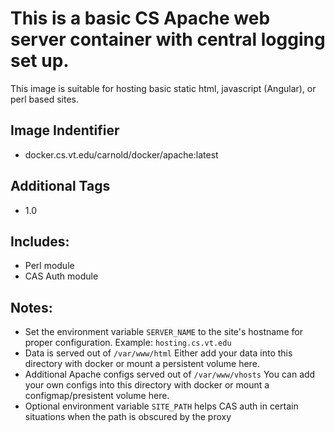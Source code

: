 # This is a basic CS Apache web server container with central logging set up.

This image is suitable for hosting basic static html, javascript (Angular), or perl based sites.

## Image Indentifier
* docker.cs.vt.edu/carnold/docker/apache:latest

## Additional Tags
* 1.0

## Includes:
* Perl module
* CAS Auth module 

## Notes:
* Set the environment variable `SERVER_NAME` to the site's hostname for proper configuration.  Example: `hosting.cs.vt.edu`
* Data is served out of `/var/www/html`  Either add your data into this directory with docker or mount a persistent volume here.
* Additional Apache configs served out of `/var/www/vhosts`  You can add your own configs into this directory with docker or mount a configmap/presistent volume here.
* Optional environment variable `SITE_PATH` helps CAS auth in certain situations when the path is obscured by the proxy
